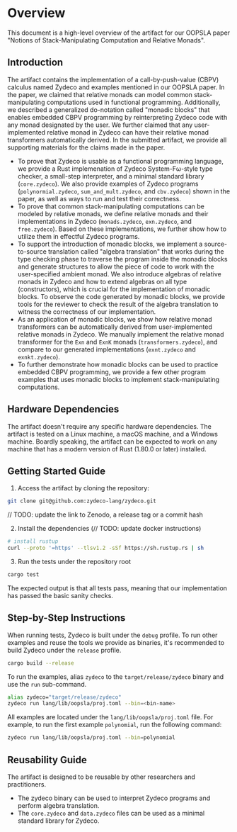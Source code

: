 # Overview

This document is a high-level overview of the artifact for our OOPSLA paper "Notions of Stack-Manipulating Computation and Relative Monads".

## Introduction

The artifact contains the implementation of a call-by-push-value (CBPV) calculus named Zydeco and examples mentioned in our OOPSLA paper. In the paper, we claimed that relative monads can model common stack-manipulating computations used in functional programming. Additionally, we described a generalized do-notation called "monadic blocks" that enables embedded CBPV programming by reinterpreting Zydeco code with any monad designated by the user. We further claimed that any user-implemented relative monad in Zydeco can have their relative monad transformers automatically derived. In the submitted artifact, we provide all supporting materials for the claims made in the paper.

+ To prove that Zydeco is usable as a functional programming language, we provide a Rust implemenation of Zydeco System-Fω-style type checker, a small-step interpreter, and a minimal standard library (`core.zydeco`). We also provide examples of Zydeco programs (`polynormial.zydeco`, `sum_and_mult.zydeco`, and `cbv.zydeco`) shown in the paper, as well as ways to run and test their correctness.
+ To prove that common stack-manipulating computations can be modeled by relative monads, we define relative monads and their implementations in Zydeco (`monads.zydeco`, `exn.zydeco`, and `free.zydeco`). Based on these implementations, we further show how to utilize them in effectful Zydeco programs.
+ To support the introduction of monadic blocks, we implement a source-to-source translation called "algebra translation" that works during the type checking phase to traverse the program inside the monadic blocks and generate structures to allow the piece of code to work with the user-specified ambient monad. We also introduce algebras of relative monads in Zydeco and how to extend algebras on all type (constructors), which is crucial for the implementation of monadic blocks. To observe the code generated by monadic blocks, we provide tools for the reviewer to check the result of the algebra translation to witness the correctness of our implementation.
+ As an application of monadic blocks, we show how relative monad transformers can be automatically derived from user-implemented relative monads in Zydeco. We manually implement the relative monad transformer for the `Exn` and `ExnK` monads (`transformers.zydeco`), and compare to our generated implementations (`exnt.zydeco` and `exnkt.zydeco`).
+ To further demonstrate how monadic blocks can be used to practice embedded CBPV programming, we provide a few other program examples that uses monadic blocks to implement stack-manipulating computations. 


## Hardware Dependencies

The artifact doesn't require any specific hardware dependencies. The artifact is tested on a Linux machine, a macOS machine, and a Windows machine. Boardly speaking, the artifact can be expected to work on any machine that has a modern version of Rust (1.80.0 or later) installed.


## Getting Started Guide

1. Access the artifact by cloning the repository:
```sh
git clone git@github.com:zydeco-lang/zydeco.git
```
// TODO: update the link to Zenodo, a release tag or a commit hash

2. Install the dependencies (// TODO: update docker instructions)
```sh
# install rustup
curl --proto '=https' --tlsv1.2 -sSf https://sh.rustup.rs | sh
```

3. Run the tests under the repository root
```sh
cargo test
```
The expected output is that all tests pass, meaning that our implementation has passed the basic sanity checks.


## Step-by-Step Instructions

When running tests, Zydeco is built under the `debug` profile. To run other examples and reuse the tools we provide as binaries, it's recommended to build Zydeco under the `release` profile.

```sh
cargo build --release
```

To run the examples, alias `zydeco` to the `target/release/zydeco` binary and use the `run` sub-command.

```sh
alias zydeco="target/release/zydeco"
zydeco run lang/lib/oopsla/proj.toml --bin=<bin-name>
```

All examples are located under the `lang/lib/oopsla/proj.toml` file.
For example, to run the first example `polynomial`, run the following command:

```sh
zydeco run lang/lib/oopsla/proj.toml --bin=polynomial
```

## Reusability Guide

The artifact is designed to be reusable by other researchers and practitioners.
+ The zydeco binary can be used to interpret Zydeco programs and perform algebra translation.
+ The `core.zydeco` and `data.zydeco` files can be used as a minimal standard library for Zydeco.
